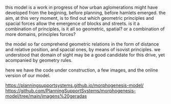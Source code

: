 this model is a work in progress of how urban aglomerations might have developed from the begining, before planning, before hamlets emerged. 
the aim, at this very moment, is to find out which geometric principles and spacial forces allow the emergence of blocks and streets. is it
a combination of principles, is it all so geometric, spatial? or a combination of more domains, principles forces?

the model so far comprehend geometric relations in the form of distance and relative position, and spacial ones, by means of isovist principles.
we understood that domain of sight may be a good candidate for this drive, yet acompanied by geometry rules.

here we have the code under construction, a few images, and the online version of our model.

https://planningsupportsystems.github.io/morphogenesis-model/
https://github.com/PlanningSupportSystems/morphogenesis-model/tree/main/imagens%20geradas
